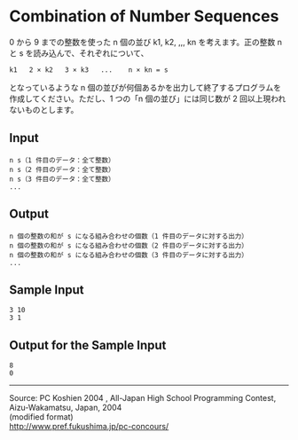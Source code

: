 # Combination of Number Sequences

0 から 9 までの整数を使った n 個の並び k1, k2, ,,, kn を考えます。正の整数 n と s を読み込んで、それぞれについて、

    k1   2 × k2   3 × k3   ...    n × kn = s

となっているような n 個の並びが何個あるかを出力して終了するプログラムを作成してください。ただし、1 つの「n 個の並び」には同じ数が 2 回以上現われないものとします。

## Input

    n s（1 件目のデータ：全て整数）
    n s（2 件目のデータ：全て整数）
    n s（3 件目のデータ：全て整数）
    ...

## Output

    n 個の整数の和が s になる組み合わせの個数（1 件目のデータに対する出力）
    n 個の整数の和が s になる組み合わせの個数（2 件目のデータに対する出力）
    n 個の整数の和が s になる組み合わせの個数（3 件目のデータに対する出力）
    ...

## Sample Input

    3 10
    3 1

## Output for the Sample Input

    8
    0

* * *

Source: PC Koshien 2004 , All-Japan High School Programming Contest, Aizu-Wakamatsu, Japan, 2004   
(modified format)   
<http://www.pref.fukushima.jp/pc-concours/>
